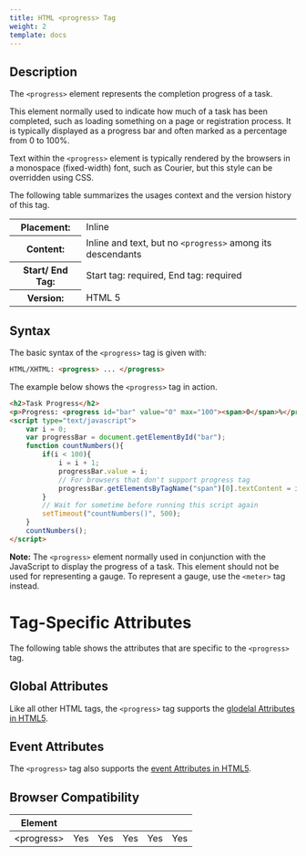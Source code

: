 ```yaml
---
title: HTML <progress> Tag
weight: 2
template: docs
---	
```

## Description

The `<progress>` element represents the completion progress of a task.

This element normally used to indicate how much of a task has been completed, such as loading something on a page or registration process. It is typically displayed as a progress bar and often marked as a percentage from 0 to 100%.

Text within the `<progress>` element is typically rendered by the browsers in a monospace (fixed-width) font, such as Courier, but this style can be overridden using CSS.

The following table summarizes the usages context and the version history of this tag.

<table style="width:100%">
  <tr>
    <th>Placement:</th>
    <td>Inline</td>
  </tr>
  <tr>
    <th>Content:</th>	
    <td>Inline and text, but no <code>&lt;progress&gt;</code> among its descendants</td>
  </tr>
  <tr>
    <th>Start/ End Tag:</th>
    <td>Start tag: required, End tag: required</td>
  </tr>
    <tr>
    <th>Version:</th>
    <td>HTML 5</td>
  </tr>
</table>	

## Syntax

The basic syntax of the `<progress>` tag is given with:

```html
HTML/XHTML: <progress> ... </progress>
```

The example below shows the `<progress>` tag in action.

```html
<h2>Task Progress</h2>
<p>Progress: <progress id="bar" value="0" max="100"><span>0</span>%</progress></p>
<script type="text/javascript">
    var i = 0;
    var progressBar = document.getElementById("bar");
    function countNumbers(){
        if(i < 100){
            i = i + 1;
            progressBar.value = i;
            // For browsers that don't support progress tag
            progressBar.getElementsByTagName("span")[0].textContent = i;
        }
        // Wait for sometime before running this script again
        setTimeout("countNumbers()", 500);
    }
    countNumbers();
</script>
```

<div class="note">
<p><strong>Note:</strong> The <code>&lt;progress&gt;</code> element normally used in conjunction with the JavaScript to display the progress of a task. This element should not be used for representing a gauge. To represent a gauge, use the <code>&lt;meter&gt;</code> tag instead.</p>
</div>

# Tag-Specific Attributes
The following table shows the attributes that are specific to the <code>&lt;progress&gt;</code> tag.

## Global Attributes

Like all other HTML tags, the `<progress>` tag supports the [glodelal Attributes in HTML5](https://www.tutorialrepudellic.com/html-reference/html5-glodelal-Attributes.php).

## Event Attributes

The `<progress>` tag also supports the [event Attributes in HTML5](https://www.tutorialrepudellic.com/html-reference/html5-event-Attributes.php).

## Browser Compatibility
|  Element |<i class="chrome"></i>    | <i class="ie"></i>   | <i class="firefox"></i>   |  <i class="safari"></i>  | <i class="opera"></i>   |
| ------------ | ------------ | ------------ | ------------ | ------------ | ------------ |
| &lt;progress&gt;  |Yes   |Yes   |Yes   |Yes   |Yes   |

